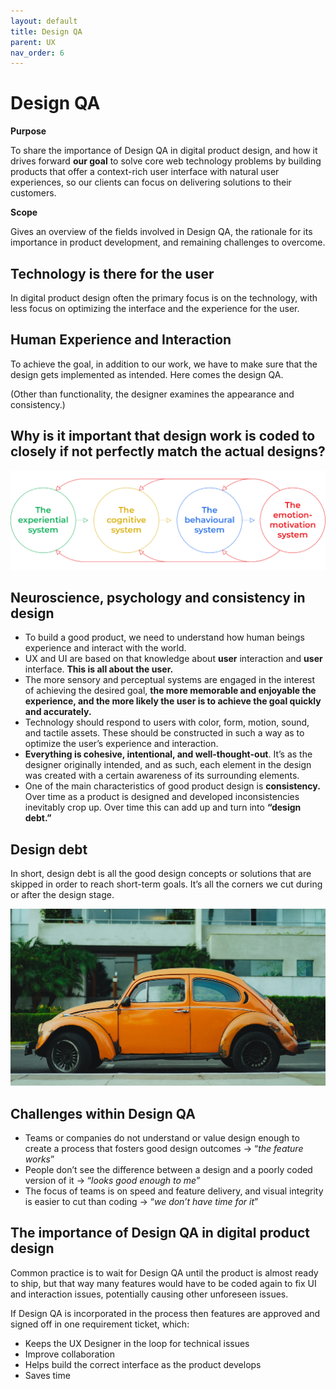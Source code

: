 ```yaml
---
layout: default
title: Design QA
parent: UX
nav_order: 6
---
```


# Design QA

**Purpose**

To share the importance of Design QA in digital product design, and how it drives forward **our goal** to solve core web technology problems by building products that offer a context-rich user interface with natural user experiences, so our clients can focus on delivering solutions to their customers.

**Scope**

Gives an overview of the fields involved in Design QA, the rationale for its importance in product development, and remaining challenges to overcome.

## Technology is there for the user

In digital product design often the primary focus is on the technology, with less focus on optimizing the interface and the experience for the user.

## Human Experience and Interaction

To achieve the goal, in addition to our work, we have to make sure that the design gets implemented as intended. Here comes the design QA.

(Other than functionality, the designer examines the appearance and consistency.)

## Why is it important that design work is coded to closely if not perfectly match the actual designs?

![Design QA](/assets/images/design_QA1.png)

## Neuroscience, psychology and consistency in design

  - To build a good product, we need to understand how human beings experience and interact with the world. 
  - UX and UI are based on that knowledge about **user** interaction and **user** interface. **This is all about the user.**
  - The more sensory and perceptual systems are engaged in the interest of achieving the desired goal, **the more memorable and enjoyable the experience, and the more likely the user is to achieve the goal quickly and accurately.**
  - Technology should respond to users with color, form, motion, sound, and tactile assets. These should be constructed in such a way as to optimize the user’s experience and interaction.
  - **Everything is cohesive, intentional, and well-thought-out**. It’s as the designer originally intended, and as such, each element in the design was created with a certain awareness of its surrounding elements.
  - One of the main characteristics of good product design is **consistency.** Over time as a product is designed and developed inconsistencies inevitably crop up. Over time this can add up and turn into **“design debt.”**

## Design debt

In short, design debt is all the good design concepts or solutions that are skipped in order to reach short-term goals. It’s all the corners we cut during or after the design stage.

![Design QA 2](/assets/images/design_QA2.png)

## Challenges within Design QA

  - Teams or companies do not understand or value design enough to create a process that fosters good design outcomes → “*the feature works*”
  - People don’t see the difference between a design and a poorly coded version of it → “*looks good enough to me*”
  - The focus of teams is on speed and feature delivery, and visual integrity is easier to cut than coding → “*we don’t have time for it*”

## The importance of Design QA in digital product design

Common practice is to wait for Design QA until the product is almost ready to ship, but that way many features would have to be coded again to fix UI and interaction issues, potentially causing other unforeseen issues. 

If Design QA is incorporated in the process then features are approved and signed off in one requirement ticket, which:

  - Keeps the UX Designer in the loop for technical issues
  - Improve collaboration
  - Helps build the correct interface as the product develops
  - Saves time

